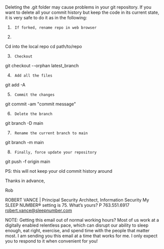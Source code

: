 Deleting the .git folder may cause problems in your git repository. If you want to delete all your commit history but keep the code in its current state, it is very safe to do it as in the following:

1.      If forked, rename repo in web browser
 

2.     
Cd into the local repo
cd path/to/repo
 
3.      Checkout
git checkout --orphan latest_branch
 
4.      Add all the files
git add -A
 
5.      Commit the changes
git commit -am "commit message"
 
6.      Delete the branch
git branch -D main
 
7.      Rename the current branch to main
git branch -m main
 
8.      Finally, force update your repository
git push -f origin main
 
PS: this will not keep your old commit history around
 
 
Thanks in advance,
 
 
Rob
 
ROBERT VANCE | Principal Security Architect, Information Security
My SLEEP NUMBER® setting is 75. What’s yours?
P 763.551.6917
robert.vance@sleepnumber.com
 
NOTE: Getting this email out of normal working hours? Most of us work at a digitally enabled relentless pace, which can disrupt our ability to sleep enough, eat right, exercise, and spend time with the people that matter most. I am sending you this email at a time that works for me. I only expect you to respond to it when convenient for you!
